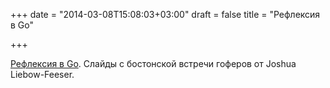 +++
date = "2014-03-08T15:08:03+03:00"
draft = false
title = "Рефлексия в Go"

+++

<p><a href="http://www.joshlf.com/wp-content/uploads/Reflection-Talk.pdf">Рефлексия в Go</a>. Слайды с бостонской встречи гоферов от Joshua Liebow-Feeser.</p>

